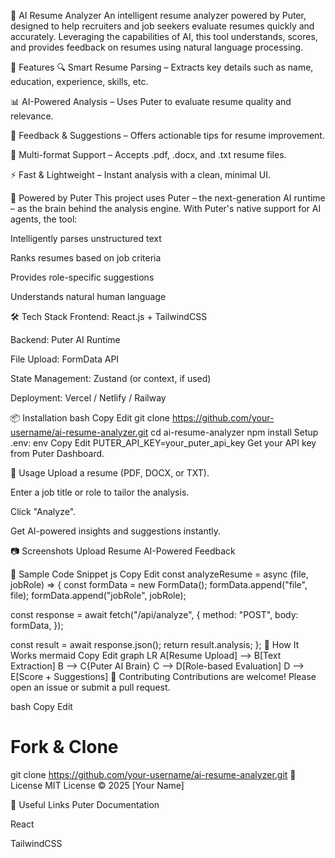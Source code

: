 🧠 AI Resume Analyzer
An intelligent resume analyzer powered by Puter, designed to help recruiters and job seekers evaluate resumes quickly and accurately. Leveraging the capabilities of AI, this tool understands, scores, and provides feedback on resumes using natural language processing.

🚀 Features
🔍 Smart Resume Parsing – Extracts key details such as name, education, experience, skills, etc.

📊 AI-Powered Analysis – Uses Puter to evaluate resume quality and relevance.

📝 Feedback & Suggestions – Offers actionable tips for resume improvement.

📁 Multi-format Support – Accepts .pdf, .docx, and .txt resume files.

⚡ Fast & Lightweight – Instant analysis with a clean, minimal UI.

🧠 Powered by Puter
This project uses Puter – the next-generation AI runtime – as the brain behind the analysis engine. With Puter's native support for AI agents, the tool:

Intelligently parses unstructured text

Ranks resumes based on job criteria

Provides role-specific suggestions

Understands natural human language

🛠️ Tech Stack
Frontend: React.js + TailwindCSS

Backend: Puter AI Runtime

File Upload: FormData API

State Management: Zustand (or context, if used)

Deployment: Vercel / Netlify / Railway

📦 Installation
bash
Copy
Edit
git clone https://github.com/your-username/ai-resume-analyzer.git
cd ai-resume-analyzer
npm install
Setup .env:
env
Copy
Edit
PUTER_API_KEY=your_puter_api_key
Get your API key from Puter Dashboard.

🧪 Usage
Upload a resume (PDF, DOCX, or TXT).

Enter a job title or role to tailor the analysis.

Click "Analyze".

Get AI-powered insights and suggestions instantly.

📷 Screenshots
Upload Resume	AI-Powered Feedback

🧩 Sample Code Snippet
js
Copy
Edit
const analyzeResume = async (file, jobRole) => {
  const formData = new FormData();
  formData.append("file", file);
  formData.append("jobRole", jobRole);

  const response = await fetch("/api/analyze", {
    method: "POST",
    body: formData,
  });

  const result = await response.json();
  return result.analysis;
};
🤖 How It Works
mermaid
Copy
Edit
graph LR
A[Resume Upload] --> B[Text Extraction]
B --> C{Puter AI Brain}
C --> D[Role-based Evaluation]
D --> E[Score + Suggestions]
👥 Contributing
Contributions are welcome! Please open an issue or submit a pull request.

bash
Copy
Edit
# Fork & Clone
git clone https://github.com/your-username/ai-resume-analyzer.git
📄 License
MIT License © 2025 [Your Name]

🔗 Useful Links
Puter Documentation

React

TailwindCSS